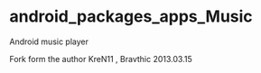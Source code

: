 android_packages_apps_Music
===========================

Android music player

Fork form the author KreN11 , Bravthic 2013.03.15
